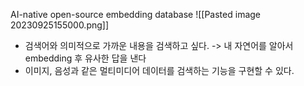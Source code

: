 AI-native open-source embedding database
![[Pasted image 20230925155000.png]]

- 검색어와 의미적으로 가까운 내용을 검색하고 싶다. -> 내 자연어를 알아서 embedding 후 유사한 답을 낸다
- 이미지, 음성과 같은 멀티미디어 데이터를 검색하는 기능을 구현할 수 있다.